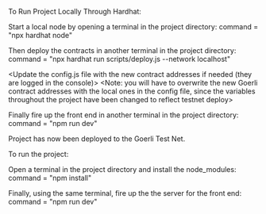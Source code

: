 To Run Project Locally Through Hardhat:

Start a local node by opening a terminal in the project directory:
command = "npx hardhat node"

Then deploy the contracts in another terminal in the project directory:
command = "npx hardhat run scripts/deploy.js --network localhost"

<Update the config.js file with the new contract addresses if needed (they are logged in the console)>
<Note: you will have to overwrite the new Goerli contract addresses with the local ones in the config file, since the variables throughout the project have been changed to reflect testnet deploy>

Finally fire up the front end in another terminal in the project directory:
command = "npm run dev"



Project has now been deployed to the Goerli Test Net.

To run the project:

Open a terminal in the project directory and install the node_modules:
command = "npm install"

Finally, using the same terminal, fire up the the server for the front end:
command = "npm run dev"

